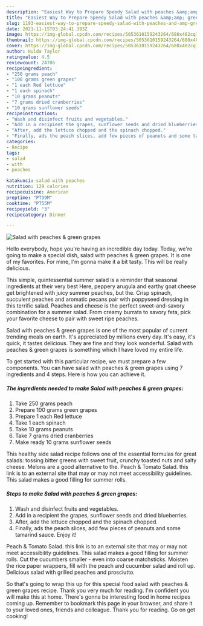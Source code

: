 ```yaml
---
description: "Easiest Way to Prepare Speedy Salad with peaches &amp;amp; green grapes"
title: "Easiest Way to Prepare Speedy Salad with peaches &amp;amp; green grapes"
slug: 1193-easiest-way-to-prepare-speedy-salad-with-peaches-and-amp-green-grapes
date: 2021-11-15T03:24:41.393Z
image: https://img-global.cpcdn.com/recipes/5053610159243264/680x482cq70/salad-with-peaches-green-grapes-recipe-main-photo.jpg
thumbnail: https://img-global.cpcdn.com/recipes/5053610159243264/680x482cq70/salad-with-peaches-green-grapes-recipe-main-photo.jpg
cover: https://img-global.cpcdn.com/recipes/5053610159243264/680x482cq70/salad-with-peaches-green-grapes-recipe-main-photo.jpg
author: Hulda Taylor
ratingvalue: 4.5
reviewcount: 24786
recipeingredient:
- "250 grams peach"
- "100 grams green grapes"
- "1 each Red lettuce"
- "1 each spinach"
- "10 grams peanuts"
- "7 grams dried cranberries"
- "10 grams sunflower seeds"
recipeinstructions:
- "Wash and disinfect fruits and vegetables."
- "Add in a recipient the grapes, sunflower seeds and dried blueberries."
- "After, add the lettuce chopped and the spinach chopped."
- "Finally, ads the peach slices, add few pieces of peanuts and some tamarind sauce. Enjoy it!"
categories:
- Recipe
tags:
- salad
- with
- peaches

katakunci: salad with peaches 
nutrition: 129 calories
recipecuisine: American
preptime: "PT39M"
cooktime: "PT55M"
recipeyield: "3"
recipecategory: Dinner

---
```



![Salad with peaches &amp; green grapes](https://img-global.cpcdn.com/recipes/5053610159243264/680x482cq70/salad-with-peaches-green-grapes-recipe-main-photo.jpg)

Hello everybody, hope you're having an incredible day today. Today, we're going to make a special dish, salad with peaches &amp; green grapes. It is one of my favorites. For mine, I'm gonna make it a bit tasty. This will be really delicious.

This simple, quintessential summer salad is a reminder that seasonal ingredients at their very best Here, peppery arugula and earthy goat cheese get brightened with juicy summer peaches, but the. Crisp spinach, succulent peaches and aromatic pecans pair with poppyseed dressing in this terrific salad. Peaches and cheese is the perfect sweet-and-savory combination for a summer salad. From creamy burrata to savory feta, pick your favorite cheese to pair with sweet ripe peaches.

Salad with peaches &amp; green grapes is one of the most popular of current trending meals on earth. It's appreciated by millions every day. It's easy, it's quick, it tastes delicious. They are fine and they look wonderful. Salad with peaches &amp; green grapes is something which I have loved my entire life.


To get started with this particular recipe, we must prepare a few components. You can have salad with peaches &amp; green grapes using 7 ingredients and 4 steps. Here is how you can achieve it.

<!--inarticleads1-->

##### The ingredients needed to make Salad with peaches &amp; green grapes:

1. Take 250 grams peach
1. Prepare 100 grams green grapes
1. Prepare 1 each Red lettuce
1. Take 1 each spinach
1. Take 10 grams peanuts
1. Take 7 grams dried cranberries
1. Make ready 10 grams sunflower seeds


This healthy side salad recipe follows one of the essential formulas for great salads: tossing bitter greens with sweet fruit, crunchy toasted nuts and salty cheese. Melons are a good alternative to the. Peach &amp; Tomato Salad. this link is to an external site that may or may not meet accessibility guidelines. This salad makes a good filling for summer rolls. 

<!--inarticleads2-->

##### Steps to make Salad with peaches &amp; green grapes:

1. Wash and disinfect fruits and vegetables.
1. Add in a recipient the grapes, sunflower seeds and dried blueberries.
1. After, add the lettuce chopped and the spinach chopped.
1. Finally, ads the peach slices, add few pieces of peanuts and some tamarind sauce. Enjoy it!


Peach &amp; Tomato Salad. this link is to an external site that may or may not meet accessibility guidelines. This salad makes a good filling for summer rolls. Cut the cucumbers smaller - even into coarse matchsticks. Moisten the rice paper wrappers, fill with the peach and cucumber salad and roll up. Delicious salad with grilled peaches and prosciutto. 

So that's going to wrap this up for this special food salad with peaches &amp; green grapes recipe. Thank you very much for reading. I'm confident you will make this at home. There's gonna be interesting food in home recipes coming up. Remember to bookmark this page in your browser, and share it to your loved ones, friends and colleague. Thank you for reading. Go on get cooking!

